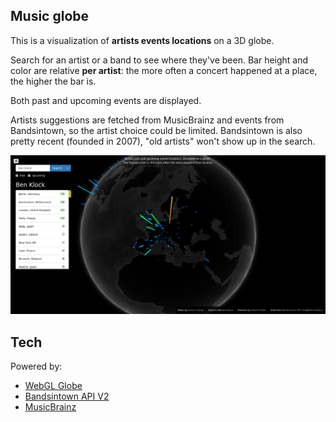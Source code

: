 ## Music globe ##

This is a visualization of **artists events locations** on a 3D globe.

Search for an artist or a band to see where they've been. Bar height and color are relative **per artist**: the more often a concert happened at a place, the higher the bar is.

Both past and upcoming events are displayed.

Artists suggestions are fetched from MusicBrainz and events from Bandsintown, so the artist choice could be limited. Bandsintown is also pretty recent (founded in 2007), "old artists" won't show up in the search.

![Screenshot](https://raw.githubusercontent.com/jtpio/jtpio.github.io/master/res/music-globe/ben_klock.png)

## Tech
Powered by:

* [WebGL Globe](http://www.chromeexperiments.com/globe)
* [Bandsintown API V2](http://www.bandsintown.com/api/overview)
* [MusicBrainz](http://musicbrainz.org/doc/Development/XML_Web_Service/Version_2/Search)

